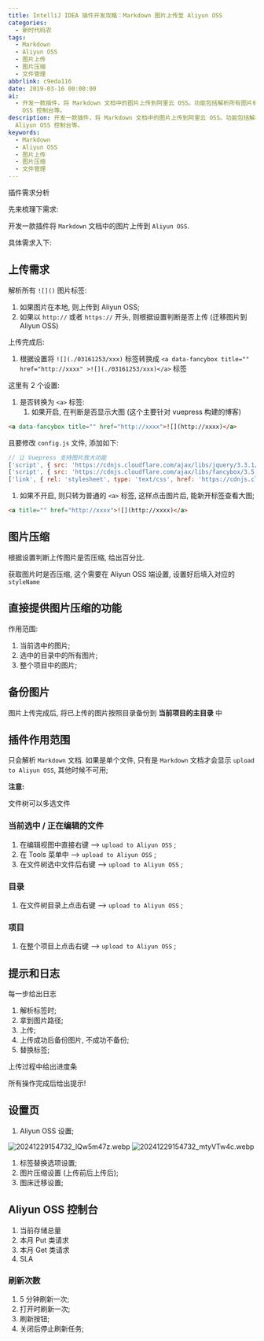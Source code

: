 ```yaml
---
title: IntelliJ IDEA 插件开发攻略：Markdown 图片上传至 Aliyun OSS
categories:
  - 新时代码农
tags:
  - Markdown
  - Aliyun OSS
  - 图片上传
  - 图片压缩
  - 文件管理
abbrlink: c9eda116
date: 2019-03-16 00:00:00
ai:
  - 开发一款插件，将 Markdown 文档中的图片上传到阿里云 OSS。功能包括解析所有图片标签、根据设置上传图片、支持图片压缩、备份已上传图片以及提供 Aliyun
    OSS 控制台等。
description: 开发一款插件，将 Markdown 文档中的图片上传到阿里云 OSS。功能包括解析所有图片标签、根据设置上传图片、支持图片压缩、备份已上传图片以及提供
  Aliyun OSS 控制台等。
keywords:
  - Markdown
  - Aliyun OSS
  - 图片上传
  - 图片压缩
  - 文件管理
---
```


插件需求分析

<!-- more -->

先来梳理下需求:

开发一款插件将 `Markdown` 文档中的图片上传到 `Aliyun OSS`.

具体需求入下:

## 上传需求

解析所有 `![]()` 图片标签:

1. 如果图片在本地, 则上传到 Aliyun OSS;
2. 如果以 `http://` 或者 `https://` 开头, 则根据设置判断是否上传 (迁移图片到 Aliyun OSS)

上传完成后:

1. 根据设置将 `![](./03161253/xxx)` 标签转换成 `<a data-fancybox title="" href="http://xxxx" >![](./03161253/xxx)</a>` 标签

这里有 2 个设置:

1. 是否转换为 `<a>` 标签:
   1. 如果开启, 在判断是否显示大图 (这个主要针对 vuepress 构建的博客)

```html
<a data-fancybox title="" href="http://xxxx">![](http://xxxx)</a>
```

且要修改 `config.js` 文件, 添加如下:

```JavaScript
// 让 Vuepress 支持图片放大功能
['script', { src: 'https://cdnjs.cloudflare.com/ajax/libs/jquery/3.3.1/jquery.slim.min.js' }],
['script', { src: 'https://cdnjs.cloudflare.com/ajax/libs/fancybox/3.5.2/jquery.fancybox.min.js' }],
['link', { rel: 'stylesheet', type: 'text/css', href: 'https://cdnjs.cloudflare.com/ajax/libs/fancybox/3.5.2/jquery.fancybox.min.css' }]
```

1. 如果不开启, 则只转为普通的 `<a>` 标签, 这样点击图片后, 能新开标签查看大图;

```html
<a title="" href="http://xxxx">![](http://xxxx)</a>
```

## 图片压缩

根据设置判断上传图片是否压缩, 给出百分比.

获取图片时是否压缩, 这个需要在 Aliyun OSS 端设置, 设置好后填入对应的 `styleName`

## 直接提供图片压缩的功能

作用范围:

1. 当前选中的图片;
2. 选中的目录中的所有图片;
3. 整个项目中的图片;

## 备份图片

图片上传完成后, 将已上传的图片按照目录备份到 **当前项目的主目录** 中

## 插件作用范围

只会解析 `Markdown` 文档.
如果是单个文件, 只有是 `Markdown` 文档才会显示 `upload to Aliyun OSS`, 其他时候不可用;

**注意:**

文件树可以多选文件

### 当前选中 / 正在编辑的文件

1. 在编辑视图中直接右键 --> `upload to Aliyun OSS` ;
2. 在 Tools 菜单中 --> `upload to Aliyun OSS` ;
3. 在文件树选中文件后右键 --> `upload to Aliyun OSS` ;

### 目录

1. 在文件树目录上点击右键 --> `upload to Aliyun OSS` ;

### 项目

1. 在整个项目上点击右键 --> `upload to Aliyun OSS` ;

## 提示和日志

每一步给出日志

1. 解析标签时;
2. 拿到图片路径;
3. 上传;
4. 上传成功后备份图片, 不成功不备份;
5. 替换标签;

上传过程中给出进度条

所有操作完成后给出提示!

## 设置页

1. Aliyun OSS 设置;

![20241229154732_lQw5m47z.webp](https://blog-1258270892.cos.ap-chengdu.myqcloud.com/source/image/20241229154732_lQw5m47z.webp)
![20241229154732_mtyVTw4c.webp](https://blog-1258270892.cos.ap-chengdu.myqcloud.com/source/image/20241229154732_mtyVTw4c.webp)

1. 标签替换选项设置;
2. 图片压缩设置 (上传前后上传后);
3. 图床迁移设置;

## Aliyun OSS 控制台

1. 当前存储总量
2. 本月 Put 类请求
3. 本月 Get 类请求
4. SLA

### 刷新次数

1. 5 分钟刷新一次;
2. 打开时刷新一次;
3. 刷新按钮;
4. 关闭后停止刷新任务;

